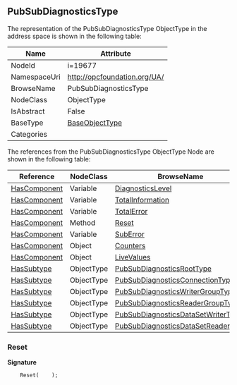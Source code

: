 <!-- objecttype -->
## PubSubDiagnosticsType
  
<!-- end of text -->
The representation of the PubSubDiagnosticsType ObjectType in the address space is shown in the following table:  

|Name|Attribute|
|---|---|
|NodeId|i=19677|
|NamespaceUri|http://opcfoundation.org/UA/|
|BrowseName|PubSubDiagnosticsType|
|NodeClass|ObjectType|
|IsAbstract|False|
|BaseType|[BaseObjectType](../../ObjectTypes/BaseObjectType/readme.md)|
|Categories||

The references from the PubSubDiagnosticsType ObjectType Node are shown in the following table:  

|Reference|NodeClass|BrowseName|DataType|TypeDefinition|ModellingRule|
|---|---|---|---|---|---|
|[HasComponent](../../ReferenceTypes/HasComponent/readme.md)|Variable|[DiagnosticsLevel](#DiagnosticsLevel)|[DiagnosticsLevel](../../DataTypes/DiagnosticsLevel/readme.md)|[BaseDataVariableType](../../VariableTypes/BaseDataVariableType/readme.md)|[Mandatory](../../Objects/Mandatory/readme.md)|
|[HasComponent](../../ReferenceTypes/HasComponent/readme.md)|Variable|[TotalInformation](#TotalInformation)|[UInt32](../../DataTypes/UInt32/readme.md)|[PubSubDiagnosticsCounterType](../../VariableTypes/PubSubDiagnosticsCounterType/readme.md)|[Mandatory](../../Objects/Mandatory/readme.md)|
|[HasComponent](../../ReferenceTypes/HasComponent/readme.md)|Variable|[TotalError](#TotalError)|[UInt32](../../DataTypes/UInt32/readme.md)|[PubSubDiagnosticsCounterType](../../VariableTypes/PubSubDiagnosticsCounterType/readme.md)|[Mandatory](../../Objects/Mandatory/readme.md)|
|[HasComponent](../../ReferenceTypes/HasComponent/readme.md)|Method|[Reset](#Reset)|||[Mandatory](../../Objects/Mandatory/readme.md)|
|[HasComponent](../../ReferenceTypes/HasComponent/readme.md)|Variable|[SubError](#SubError)|[Boolean](../../DataTypes/Boolean/readme.md)|[BaseDataVariableType](../../VariableTypes/BaseDataVariableType/readme.md)|[Mandatory](../../Objects/Mandatory/readme.md)|
|[HasComponent](../../ReferenceTypes/HasComponent/readme.md)|Object|[Counters](#Counters)||[BaseObjectType](../../ObjectTypes/BaseObjectType/readme.md)|[Mandatory](../../Objects/Mandatory/readme.md)|
|[HasComponent](../../ReferenceTypes/HasComponent/readme.md)|Object|[LiveValues](#LiveValues)||[BaseObjectType](../../ObjectTypes/BaseObjectType/readme.md)|[Mandatory](../../Objects/Mandatory/readme.md)|
|[HasSubtype](../../ReferenceTypes/HasSubtype/readme.md)|ObjectType|[PubSubDiagnosticsRootType](#PubSubDiagnosticsRootType)||||
|[HasSubtype](../../ReferenceTypes/HasSubtype/readme.md)|ObjectType|[PubSubDiagnosticsConnectionType](#PubSubDiagnosticsConnectionType)||||
|[HasSubtype](../../ReferenceTypes/HasSubtype/readme.md)|ObjectType|[PubSubDiagnosticsWriterGroupType](#PubSubDiagnosticsWriterGroupType)||||
|[HasSubtype](../../ReferenceTypes/HasSubtype/readme.md)|ObjectType|[PubSubDiagnosticsReaderGroupType](#PubSubDiagnosticsReaderGroupType)||||
|[HasSubtype](../../ReferenceTypes/HasSubtype/readme.md)|ObjectType|[PubSubDiagnosticsDataSetWriterType](#PubSubDiagnosticsDataSetWriterType)||||
|[HasSubtype](../../ReferenceTypes/HasSubtype/readme.md)|ObjectType|[PubSubDiagnosticsDataSetReaderType](#PubSubDiagnosticsDataSetReaderType)||||

### <a name="Reset"></a>Reset
  
**Signature**
```
    Reset(    );
```

